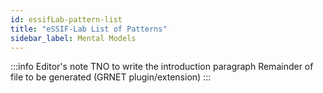 ```yaml
---
id: essifLab-pattern-list
title: "eSSIF-Lab List of Patterns"
sidebar_label: Mental Models
---
```


:::info Editor's note
TNO to write the introduction paragraph
Remainder of file to be generated (GRNET plugin/extension)
:::
